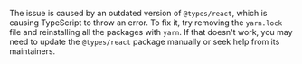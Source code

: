 The issue is caused by an outdated version of `@types/react`, which is causing TypeScript to throw an error. To fix it, try removing the `yarn.lock` file and reinstalling all the packages with `yarn`. If that doesn't work, you may need to update the `@types/react` package manually or seek help from its maintainers.

